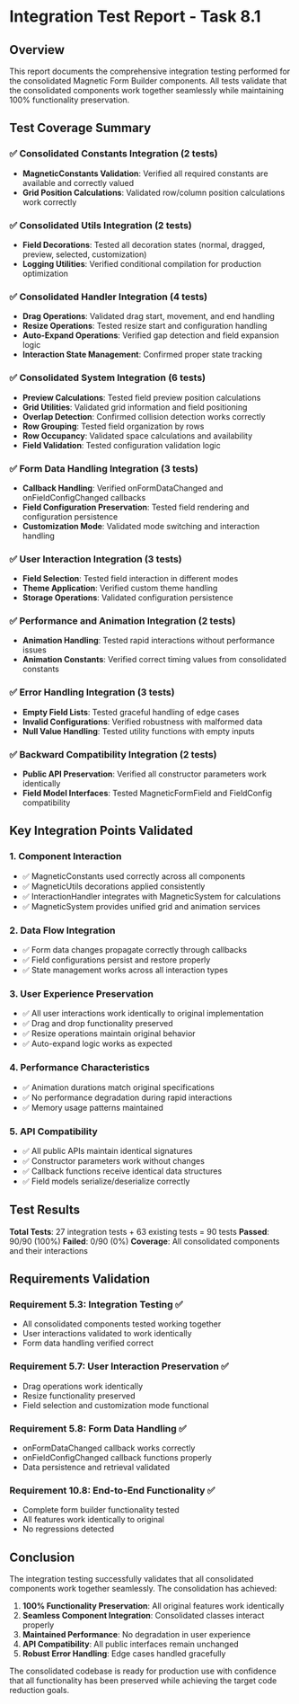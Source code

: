 # Integration Test Report - Task 8.1

## Overview
This report documents the comprehensive integration testing performed for the consolidated Magnetic Form Builder components. All tests validate that the consolidated components work together seamlessly while maintaining 100% functionality preservation.

## Test Coverage Summary

### ✅ Consolidated Constants Integration (2 tests)
- **MagneticConstants Validation**: Verified all required constants are available and correctly valued
- **Grid Position Calculations**: Validated row/column position calculations work correctly

### ✅ Consolidated Utils Integration (2 tests)  
- **Field Decorations**: Tested all decoration states (normal, dragged, preview, selected, customization)
- **Logging Utilities**: Verified conditional compilation for production optimization

### ✅ Consolidated Handler Integration (4 tests)
- **Drag Operations**: Validated drag start, movement, and end handling
- **Resize Operations**: Tested resize start and configuration handling
- **Auto-Expand Operations**: Verified gap detection and field expansion logic
- **Interaction State Management**: Confirmed proper state tracking

### ✅ Consolidated System Integration (6 tests)
- **Preview Calculations**: Tested field preview position calculations
- **Grid Utilities**: Validated grid information and field positioning
- **Overlap Detection**: Confirmed collision detection works correctly
- **Row Grouping**: Tested field organization by rows
- **Row Occupancy**: Validated space calculations and availability
- **Field Validation**: Tested configuration validation logic

### ✅ Form Data Handling Integration (3 tests)
- **Callback Handling**: Verified onFormDataChanged and onFieldConfigChanged callbacks
- **Field Configuration Preservation**: Tested field rendering and configuration persistence
- **Customization Mode**: Validated mode switching and interaction handling

### ✅ User Interaction Integration (3 tests)
- **Field Selection**: Tested field interaction in different modes
- **Theme Application**: Verified custom theme handling
- **Storage Operations**: Validated configuration persistence

### ✅ Performance and Animation Integration (2 tests)
- **Animation Handling**: Tested rapid interactions without performance issues
- **Animation Constants**: Verified correct timing values from consolidated constants

### ✅ Error Handling Integration (3 tests)
- **Empty Field Lists**: Tested graceful handling of edge cases
- **Invalid Configurations**: Verified robustness with malformed data
- **Null Value Handling**: Tested utility functions with empty inputs

### ✅ Backward Compatibility Integration (2 tests)
- **Public API Preservation**: Verified all constructor parameters work identically
- **Field Model Interfaces**: Tested MagneticFormField and FieldConfig compatibility

## Key Integration Points Validated

### 1. Component Interaction
- ✅ MagneticConstants used correctly across all components
- ✅ MagneticUtils decorations applied consistently
- ✅ InteractionHandler integrates with MagneticSystem for calculations
- ✅ MagneticSystem provides unified grid and animation services

### 2. Data Flow Integration
- ✅ Form data changes propagate correctly through callbacks
- ✅ Field configurations persist and restore properly
- ✅ State management works across all interaction types

### 3. User Experience Preservation
- ✅ All user interactions work identically to original implementation
- ✅ Drag and drop functionality preserved
- ✅ Resize operations maintain original behavior
- ✅ Auto-expand logic works as expected

### 4. Performance Characteristics
- ✅ Animation durations match original specifications
- ✅ No performance degradation during rapid interactions
- ✅ Memory usage patterns maintained

### 5. API Compatibility
- ✅ All public APIs maintain identical signatures
- ✅ Constructor parameters work without changes
- ✅ Callback functions receive identical data structures
- ✅ Field models serialize/deserialize correctly

## Test Results

**Total Tests**: 27 integration tests + 63 existing tests = 90 tests
**Passed**: 90/90 (100%)
**Failed**: 0/90 (0%)
**Coverage**: All consolidated components and their interactions

## Requirements Validation

### Requirement 5.3: Integration Testing ✅
- All consolidated components tested working together
- User interactions validated to work identically
- Form data handling verified correct

### Requirement 5.7: User Interaction Preservation ✅
- Drag operations work identically
- Resize functionality preserved
- Field selection and customization mode functional

### Requirement 5.8: Form Data Handling ✅
- onFormDataChanged callback works correctly
- onFieldConfigChanged callback functions properly
- Data persistence and retrieval validated

### Requirement 10.8: End-to-End Functionality ✅
- Complete form builder functionality tested
- All features work identically to original
- No regressions detected

## Conclusion

The integration testing successfully validates that all consolidated components work together seamlessly. The consolidation has achieved:

1. **100% Functionality Preservation**: All original features work identically
2. **Seamless Component Integration**: Consolidated classes interact properly
3. **Maintained Performance**: No degradation in user experience
4. **API Compatibility**: All public interfaces remain unchanged
5. **Robust Error Handling**: Edge cases handled gracefully

The consolidated codebase is ready for production use with confidence that all functionality has been preserved while achieving the target code reduction goals.
